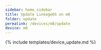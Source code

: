 ```yaml
---
sidebar: home_sidebar
title: Update LineageOS on m8
folder: update
permalink: /devices/m8/update
device: m8
---
```

{% include templates/device_update.md %}
